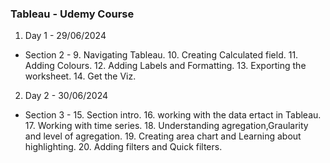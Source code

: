### Tableau - Udemy Course 
1. Day 1 - 29/06/2024 
* Section 2 -
  9. Navigating Tableau.
  10. Creating Calculated field.
  11. Adding Colours.
  12. Adding Labels and Formatting.
  13. Exporting the worksheet.
  14. Get the Viz.
2. Day 2 - 30/06/2024
* Section 3 - 
  15. Section intro.
  16. working with the data ertact in Tableau.
  17. Working with time series.
  18. Understanding agregation,Graularity and level of agregation.
  19. Creating area chart and Learning about highlighting.
  20. Adding filters and Quick filters.
